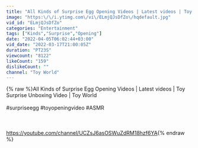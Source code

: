 ```yaml
---
title: "All Kinds of Surprise Egg Opening Videos | Latest videos | Toy Surprise Unboxing Video | Toy World"
image: "https:\/\/i.ytimg.com\/vi\/ELmjQJsDfZo\/hqdefault.jpg"
vid_id: "ELmjQJsDfZo"
categories: "Entertainment"
tags: ["Kinds","Surprise","Opening"]
date: "2022-04-05T06:02:44+03:00"
vid_date: "2022-03-17T21:00:05Z"
duration: "PT23S"
viewcount: "8122"
likeCount: "159"
dislikeCount: ""
channel: "Toy World"
---
```

{% raw %}All Kinds of Surprise Egg Opening Videos | Latest videos | Toy Surprise Unboxing Video | Toy World<br /><br />#surpriseegg #toyopeningvideo #ASMR<br /><br /><br /><br /><a rel="nofollow" target="blank" href="https://youtube.com/channel/UCZsJ6asOSWuZdRM18hzf6YA">https://youtube.com/channel/UCZsJ6asOSWuZdRM18hzf6YA</a>{% endraw %}
